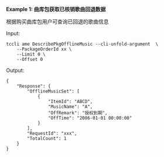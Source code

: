 **Example 1: 曲库包获取已核销歌曲回退数据**

根据购买曲库包用户可查询已回退的歌曲信息

Input: 

```
tccli ame DescribePkgOfflineMusic --cli-unfold-argument  \
    --PackageOrderId xx \
    --Limit 0 \
    --Offset 0
```

Output: 
```
{
    "Response": {
        "OfflineMusicSet": [
            {
                "ItemId": "ABCD",
                "MusicName": "A",
                "OffRemark": "授权到期",
                "OffTime": "2006-01-01 00:00:00"
            }
        ],
        "RequestId": "xxx",
        "TotalCount": 1
    }
}
```

